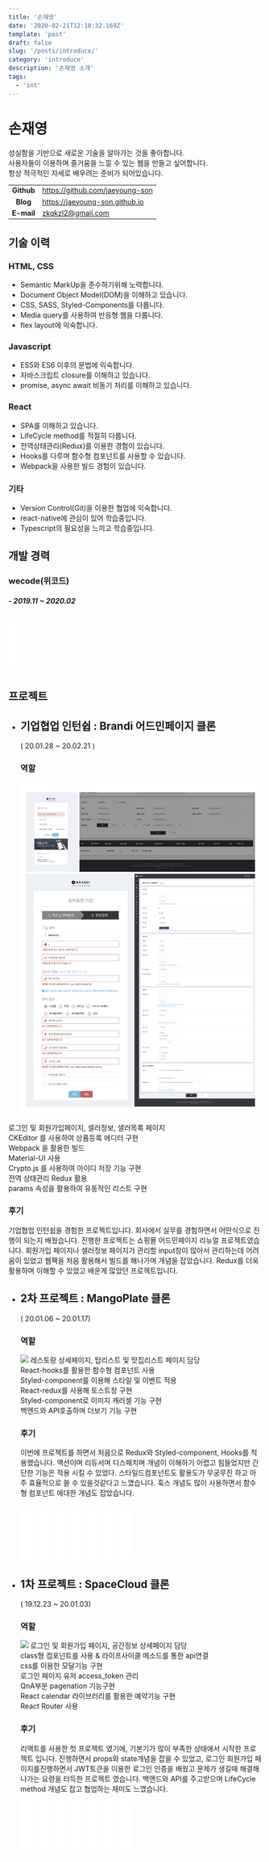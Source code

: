 ```yaml
---
title: '손재영'
date: '2020-02-21T12:10:32.169Z'
template: 'post'
draft: false
slug: '/posts/introduce/'
category: 'introduce'
description: '손재영 소개'
tags:
  - 'int'
---
```


# 손재영

성실함을 기반으로 새로운 기술을 알아가는 것을 좋아합니다.  
사용자들이 이용하며 즐거움을 느낄 수 있는 웹을 만들고 싶어합니다.  
항상 적극적인 자세로 배우려는 준비가 되어있습니다.

|            |                                 |
| :--------: | ------------------------------- |
| **Github** | https://github.com/jaeyoung-son |
|  **Blog**  | https://jaeyoung-son.github.io  |
| **E-mail** | zkqkzl2@gmail.com               |

## 기술 이력

### HTML, CSS

- Semantic MarkUp을 준수하기위해 노력합니다.
- Document Object Model(DOM)을 이해하고 있습니다.
- CSS, SASS, Styled-Components를 다룹니다.
- Media query를 사용하여 반응형 웹을 다룹니다.
- flex layout에 익숙합니다.

### Javascript

- ES5와 ES6 이후의 문법에 익숙합니다.
- 자바스크립트 closure를 이해하고 있습니다.
- promise, async await 비동기 처리를 이해하고 있습니다.

### React

- SPA를 이해하고 있습니다.
- LifeCycle method를 적절히 다룹니다.
- 전역상태관리(Redux)를 이용한 경험이 있습니다.
- Hooks를 다루며 함수형 컴포넌트를 사용할 수 있습니다.
- Webpack을 사용한 빌드 경험이 있습니다.

### 기타

- Version Control(Git)을 이용한 협업에 익숙합니다.
- react-native에 관심이 있어 학습중입니다.
- Typescript의 필요성을 느끼고 학습중입니다.

## 개발 경력

### wecode(위코드)

##### - 2019.11 ~ 2020.02

![](../images/ff.JPG)

## 프로젝트

- ## 기업협업 인턴쉽 : Brandi 어드민페이지 클론

  ( 20.01.28 ~ 20.02.21 )

  ### 역할

  ![](../images/brandiRealFix.png)

로그인 및 회원가입페이지, 셀러정보, 샐러목록 페이지  
 CKEditor 를 사용하여 상품등록 에디터 구현  
 Webpack 을 활용한 빌드  
 Material-UI 사용  
 Crypto.js 를 사용하여 아이디 저장 기능 구현  
 전역 상태관리 Redux 활용  
 params 속성을 활용하여 유동적인 리스트 구현

### 후기

기업협업 인턴쉽을 경험한 프로젝트입니다. 회사에서 실무를 경험하면서 어떤식으로 진행이 되는지 배웠습니다.
진행한 프로젝트는 쇼핑몰 어드민페이지 리뉴얼 프로젝트였습니다. 회원가입 페이지나 셀러정보 페이지가 관리할 input창이 많아서 관리하는데 어려움이 있었고 웹팩을 처음 활용해서 빌드를 해나가며 개념을 잡았습니다. Redux를 더욱 활용하며 이해할 수 있었고 배운게 많았던 프로젝트입니다.

- ## 2차 프로젝트 : MangoPlate 클론

  ( 20.01.06 ~ 20.01.17)

  ### 역할

  ![](https://images.velog.io/images/zkqkzl2/post/94b4a672-062d-41fe-9ae0-4a5350528fc1/%E1%84%86%E1%85%A1%E1%86%BC%E1%84%91%E1%85%B3%E1%86%AF%E1%84%8F%E1%85%A9%E1%86%AF%E1%84%85%E1%85%A1%E1%84%8C%E1%85%AE.png)
  레스토랑 상세페이지, 탑리스트 및 맛집리스트 페이지 담당  
   React-hooks를 활용한 함수형 컴포넌트 사용  
   Styled-component를 이용해 스타일 및 이벤트 적용  
   React-redux를 사용해 토스트창 구현  
   Styled-component로 이미지 캐러셀 기능 구현  
   백엔드와 API호출하며 더보기 기능 구현

  ### 후기

  이번에 프로젝트를 하면서 처음으로 Redux와 Styled-component, Hooks를 적용했습니다. 액션이며 리듀서며 디스패치며 개념이 이해하기 어렵고 힘들었지만 간단한 기능은 적용 시킬 수 있었다. 스타일드컴포넌트도 활용도가 무궁무진 하고 아주 효율적으로 쓸 수 있을것같다고 느꼈습니다. 훅스 개념도 많이 사용하면서 함수형 컴포넌트 에대한 개념도 잡았습니다.

  ![](../images/ff.JPG)
  ![](../images/ff.JPG)
  ![](../images/ff.JPG)
  ![](../images/ff.JPG)
  ![](../images/ff.JPG)
  ![](../images/ff.JPG)
  ![](../images/ff.JPG)

* ## 1차 프로젝트 : SpaceCloud 클론

  ( 19.12.23 ~ 20.01.03)

  ### 역할

  ![](https://images.velog.io/images/zkqkzl2/post/3311e85c-2e15-440f-9e39-462b7d2b9bce/%E1%84%89%E1%85%B3%E1%84%8F%E1%85%B3%E1%86%AF%E1%84%8F%E1%85%A9%E1%86%AF%E1%84%85%E1%85%A1%E1%84%8C%E1%85%AE.png)
  로그인 및 회원가입 페이지, 공간정보 상세페이지 담당  
   class형 컴포넌트를 사용 & 라이프사이클 메소드를 통한 api연결  
   css를 이용한 모달기능 구현  
   로그인 페이지 유저 access_token 관리  
   QnA부분 pagenation 기능구현  
   React calendar 라이브러리를 활용한 예약기능 구현  
   React Router 사용

  ### 후기

  리액트를 사용한 첫 프로젝트 였기에, 기본기가 많이 부족한 상태에서 시작한 프로젝트 입니다. 진행하면서 props와 state개념을 잡을 수 있었고, 로그인 회원가입 페이지를진행하면서 JWT토큰을 이용한 로그인 인증을 배웠고 문제가 생길때 해결해나가는 요령을 터득한 프로젝트 였습니다. 백앤드와 API를 주고받으며 LifeCycle method 개념도 잡고 협업하는 재미도 느꼈습니다.

  ![](../images/ff.JPG)
  ![](../images/ff.JPG)
  ![](../images/ff.JPG)
  ![](../images/ff.JPG)
  ![](../images/ff.JPG)
  ![](../images/ff.JPG)
  ![](../images/ff.JPG)

